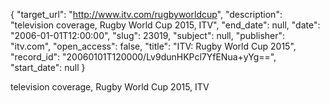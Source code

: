 {
  "target_url": "http://www.itv.com/rugbyworldcup", 
  "description": "television coverage, Rugby World Cup 2015, ITV", 
  "end_date": null, 
  "date": "2006-01-01T12:00:00", 
  "slug": 23019, 
  "subject": null, 
  "publisher": "itv.com", 
  "open_access": false, 
  "title": "ITV: Rugby World Cup 2015", 
  "record_id": "20060101T120000/Lv9dunHKPcl7YfENua+yYg==", 
  "start_date": null
}

television coverage, Rugby World Cup 2015, ITV